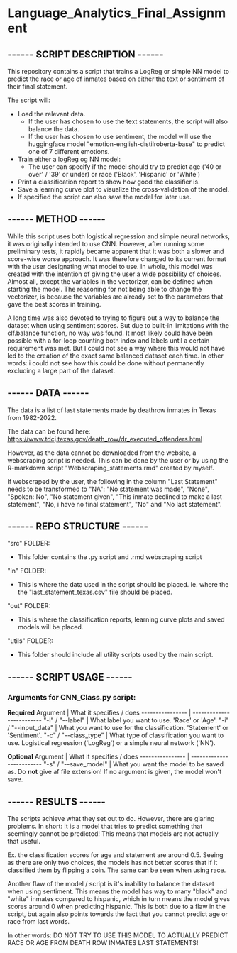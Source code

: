 # Language_Analytics_Final_Assignment
## ------ SCRIPT DESCRIPTION ------
This repository contains a script that trains a LogReg or simple NN model to predict the race or age of inmates based on either the text or sentiment of their final statement. 

The script will:
- Load the relevant data.
    - If the user has chosen to use the text statements, the script will also balance the data.
    - If the user has chosen to use sentiment, the model will use the huggingface model "emotion-english-distilroberta-base" to predict one of 7 different emotions.
- Train either a logReg og NN model:
    - The user can specify if the model should try to predict age ('40 or over' / '39' or under) or race ('Black', 'Hispanic' or 'White') 
- Print a classification report to show how good the classifier is.
- Save a learning curve plot to visualize the cross-validation of the model.
- If specified the script can also save the model for later use.

## ------ METHOD ------
While this script uses both logistical regression and simple neural networks, it was originally intended to use CNN. However, after running some preliminary tests, it rapidly became apparent that it was both a slower and score-wise worse approach. It was therefore changed to its current format with the user designating what model to use. In whole, this model was created with the intention of giving the user a wide possibility of choices. Almost all, except the variables in the vectorizer, can be defined when starting the model. The reasoning for not being able to change the vectorizer, is because the variables are already set to the parameters that gave the best scores in training. 

A long time was also devoted to trying to figure out a way to balance the dataset when using sentiment scores. But due to built-in limitations with the clf.balance function, no way was found. It most likely could have been possible with a for-loop counting both index and labels until a certain requirement was met. But I could not see a way where this would not have led to the creation of the exact same balanced dataset each time. In other words: i could not see how this could be done without permanently excluding a large part of the dataset.

## ------ DATA ------
The data is a list of last statements made by deathrow inmates in Texas from 1982-2022. 

The data can be found here: https://www.tdcj.texas.gov/death_row/dr_executed_offenders.html

However, as the data cannot be downloaded from the website, a webscraping script is needed. This can be done by the user or by using the R-markdown script "Webscraping_statements.rmd" created by myself.

If webscraped by the user, the following in the column "Last Statement" needs to be transformed to "NA": "No statement was made", "None", "Spoken: No", "No statement given", "This inmate declined to make a last statement", "No, i have no final statement", "No" and "No last statement".

## ------ REPO STRUCTURE ------
"src" FOLDER:
- This folder contains the .py script and .rmd webscraping script

"in" FOLDER:
- This is where the data used in the script should be placed. Ie. where the the "last_statement_texas.csv" file should be placed.

"out" FOLDER:
- This is where the classification reports, learning curve plots and saved models will be placed.

"utils" FOLDER:
- This folder should include all utility scripts used by the main script.

## ------ SCRIPT USAGE ------
### Arguments for CNN_Class.py script:
**Required**
Argument         | What it specifies / does
---------------- | -------------------------
"-l" / "--label" | What label you want to use. 'Race' or 'Age'.
"-i" / "--input_data" | What you want to use for the classification. 'Statement' or 'Sentiment'.
"-c" / "--class_type" | What type of classification you want to use. Logistical regression ('LogReg') or a simple neural network ('NN').

**Optional**
Argument         | What it specifies / does
---------------- | -------------------------
"-s" / "--save_model" | What you want the model to be saved as. Do **not** give af file extension! If no argument is given, the model won't save.

## ------ RESULTS ------
The scripts achieve what they set out to do. However, there are glaring problems. In short: It is a model that tries to predict something that seemingly cannot be predicted! This means that models are not actually that useful. 

Ex. the classification scores for age and statement are around 0.5. Seeing as there are only two choices, the models has not better scores that if it classified them by flipping a coin. The same can be seen when using race. 

Another flaw of the model / script is it's inability to balance the dataset when using sentiment. This means the model has way to many "black" and "white" inmates compared to hispanic, which in turn means the model gives scores around 0 when predicting hispanic. This is both due to a flaw in the script, but again also points towards the fact that you cannot predict age or race from last words.

In other words: DO NOT TRY TO USE THIS MODEL TO ACTUALLY PREDICT RACE OR AGE FROM DEATH ROW INMATES LAST STATEMENTS!
